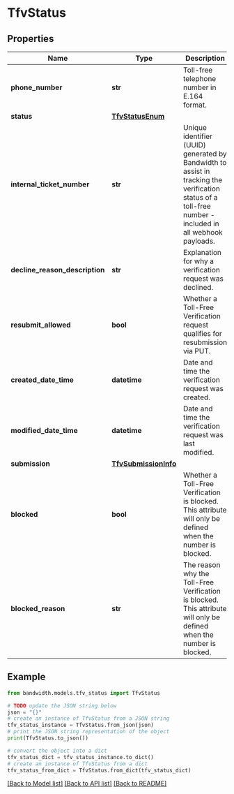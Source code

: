 # TfvStatus


## Properties

Name | Type | Description | Notes
------------ | ------------- | ------------- | -------------
**phone_number** | **str** | Toll-free telephone number in E.164 format. | [optional] 
**status** | [**TfvStatusEnum**](TfvStatusEnum.md) |  | [optional] 
**internal_ticket_number** | **str** | Unique identifier (UUID) generated by Bandwidth to assist in tracking the verification status of a toll-free number - included in all webhook payloads. | [optional] 
**decline_reason_description** | **str** | Explanation for why a verification request was declined. | [optional] 
**resubmit_allowed** | **bool** | Whether a Toll-Free Verification request qualifies for resubmission via PUT. | [optional] 
**created_date_time** | **datetime** | Date and time the verification request was created. | [optional] 
**modified_date_time** | **datetime** | Date and time the verification request was last modified. | [optional] 
**submission** | [**TfvSubmissionInfo**](TfvSubmissionInfo.md) |  | [optional] 
**blocked** | **bool** | Whether a Toll-Free Verification is blocked. This attribute will only be defined when the number is blocked. | [optional] 
**blocked_reason** | **str** | The reason why the Toll-Free Verification is blocked. This attribute will only be defined when the number is blocked. | [optional] 

## Example

```python
from bandwidth.models.tfv_status import TfvStatus

# TODO update the JSON string below
json = "{}"
# create an instance of TfvStatus from a JSON string
tfv_status_instance = TfvStatus.from_json(json)
# print the JSON string representation of the object
print(TfvStatus.to_json())

# convert the object into a dict
tfv_status_dict = tfv_status_instance.to_dict()
# create an instance of TfvStatus from a dict
tfv_status_from_dict = TfvStatus.from_dict(tfv_status_dict)
```
[[Back to Model list]](../README.md#documentation-for-models) [[Back to API list]](../README.md#documentation-for-api-endpoints) [[Back to README]](../README.md)


